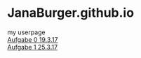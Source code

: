 # JanaBurger.github.io
my userpage <br>
<a href="https://janaburger.github.io/EIA2/Aufgabe0/aufgabe0.htm" target="blank">Aufgabe 0 19.3.17</a><br>
<a href="https://janaburger.github.io/EIA2/Aufgabe1/Aufgabe1.pdf" target="blank">Aufgabe 1 25.3.17</a>
